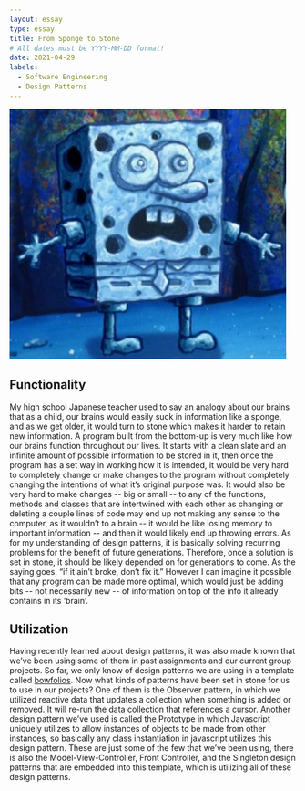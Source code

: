 ```yaml
---
layout: essay
type: essay
title: From Sponge to Stone
# All dates must be YYYY-MM-DD format!
date: 2021-04-29
labels:
  - Software Engineering
  - Design Patterns
---
```

<div class="ui medium images">
  <img class="ui image" src="../images/Stone_SpongeBob.jpg">
</div>

## Functionality
My high school Japanese teacher used to say an analogy about our brains that as a child, our brains would easily suck in information like a sponge, and as we get older, it would turn to stone which makes it harder to retain new information. A program built from the bottom-up is very much like how our brains function throughout our lives. It starts with a clean slate and an infinite amount of possible information to be stored in it, then once the program has a set way in working how it is intended, it would be very hard to completely change or make changes to the program without completely changing the intentions of what it’s original purpose was. It would also be very hard to make changes -- big or small -- to any of the functions, methods and classes that are intertwined with each other as changing or deleting a couple lines of code may end up not making any sense to the computer, as it wouldn’t to a brain -- it would be like losing memory to important information -- and then it would likely end up throwing errors. As for my understanding of design patterns, it is basically solving recurring problems for the benefit of future generations. Therefore, once a solution is set in stone, it should be likely depended on for generations to come. As the saying goes, “if it ain’t broke, don’t fix it.” However I can imagine it possible that any program can be made more optimal, which would just be adding bits -- not necessarily new -- of information on top of the info it already contains in its ‘brain’. 

## Utilization
Having recently learned about design patterns, it was also made known that we’ve been using some of them in past assignments and our current group projects. So far, we only know of design patterns we are using in a template called [bowfolios](https://github.com/bowfolios/bowfolios). Now what kinds of patterns have been set in stone for us to use in our projects? One of them is the Observer pattern, in which we utilized reactive data that updates a collection when something is added or removed. It will re-run the data collection that references a cursor. Another design pattern we’ve used is called the Prototype in which Javascript uniquely utilizes to allow instances of objects to be made from other instances, so basically any class instantiation in javascript utilizes this design pattern. These are just some of the few that we’ve been using, there is also the Model-View-Controller, Front Controller, and the Singleton design patterns that are embedded into this template, which is  utilizing all of these design patterns. 
